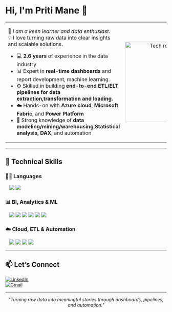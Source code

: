 <h1 align="left">Hi, I'm Priti Mane 👋</h1>

<table>
  <tr>
    <td width="60%" valign="top">

🎯 <em>I am a keen learner and data enthusiast.</em>  
💡 I love turning raw data into clear insights and scalable solutions.

- 💻 <strong>2.6 years</strong> of experience in the data industry  
- 📊 Expert in <strong>real-time dashboards</strong> and report development, machine learning.  
- ⚙️ Skilled in building <strong>end-to-end ETL/ELT pipelines for data extraction,transformation and loading.</strong>  
- ☁️ Hands-on with <strong>Azure cloud</strong>, <strong>Microsoft Fabric</strong>, and <strong>Power Platform</strong>  
- 🧠 Strong knowledge of <strong>data modeling/mining/warehousing,Statistical analysis, DAX</strong>, and automation  

</td>
<td align="center" width="40%">
  <img src="https://user-images.githubusercontent.com/74038190/236119160-976a0405-caa7-470c-9356-16d43402ea0a.gif" width="250" alt="Tech robot GIF"/>
</td>
</tr>
</table>

---

## 🧰 Technical Skills

### 👨‍💻 Languages  
&nbsp;&nbsp;
<img src="https://img.shields.io/badge/Python-3776AB?style=for-the-badge&logo=python&logoColor=white"/>
<img src="https://img.shields.io/badge/SQL-336791?style=for-the-badge&logo=postgresql&logoColor=white"/>

### 📊 BI, Analytics & ML
&nbsp;&nbsp;
<img src="https://img.shields.io/badge/Power%20BI-F2C811?style=for-the-badge&logo=powerbi&logoColor=black"/>
<img src="https://img.shields.io/badge/Machine%20Learning-F2C813?style=for-the-badge&logo=powerbi&logoColor=black"/>
<img src="https://img.shields.io/badge/Tableau-E97627?style=for-the-badge&logo=tableau&logoColor=white"/>
<img src="https://img.shields.io/badge/Qlik-009845?style=for-the-badge&logo=qlik&logoColor=white"/>
<img src="https://img.shields.io/badge/Excel-217346?style=for-the-badge&logo=microsoft-excel&logoColor=white"/>
<img src="https://img.shields.io/badge/Microsoft%20Fabric-881798?style=for-the-badge&logo=microsoft&logoColor=white"/>

### ☁️ Cloud, ETL & Automation  
&nbsp;&nbsp;
<img src="https://img.shields.io/badge/Azure%20Data%20Factory-0078D4?style=for-the-badge&logo=microsoftazure&logoColor=white"/>
<img src="https://img.shields.io/badge/Databricks-E62B1E?style=for-the-badge&logo=databricks&logoColor=white"/>
<img src="https://img.shields.io/badge/Azure Synapse Analytics-0078D4?style=for-the-badge&logo=azure-devops&logoColor=white"/>
<img src="https://img.shields.io/badge/Power%20Automate-0066CC?style=for-the-badge&logo=microsoftpowerautomate&logoColor=white"/>

---

## 📫 Let’s Connect

[![LinkedIn](https://img.shields.io/badge/LinkedIn-blue?style=for-the-badge&logo=linkedin&logoColor=white)](https://www.linkedin.com/in/priti-mane-434ba5206/)  
[![Gmail](https://img.shields.io/badge/Gmail-red?style=for-the-badge&logo=gmail&logoColor=white)](mailto:pritimane141615@gmail.com)

---

<p align="center"><i>"Turning raw data into meaningful stories through dashboards, pipelines, and automation."</i></p>

